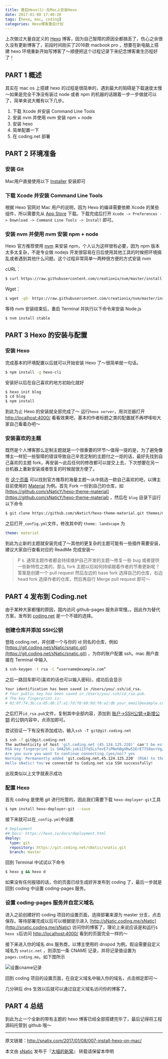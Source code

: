 ```yaml
---
title: 重启Hexo(1)-在Mac上安装Hexo
date: 2017-01-08 17:40:20
tags: [hexo, mac, coding]
categories: Hexo博客重启计划
---
```


上次做过大量自定义的 [Hexo](http://hexo.io/) 博客，因为自己智障的原因全都搞丢了，伤心之余很久没有更新博客了，前段时间刚买了2016款 macbook pro ，想要在新电脑上搭建 hexo 环境重新开始写博客了～顺便把这个过程记录下来纪念博客重生历程好了！

<!--more-->

## PART 1 概述

其实在 mac os 上搭建 hexo 的过程是很简单的，遇到最大的阻碍是下载速度太慢～如果是完全干净没有装过 node 或者 npm 的机器的话跟着一步一步做就可以了，简单来说大概有以下几步。

1. 下载 Xcode 并安装 Command Line Tools
2. 安装 nvm 并使用 nvm 安装 npm + node
3. 安装 hexo
4. 简单配置一下
5. 在 coding.net 部署

## PART 2 环境准备

### 安装 Git

Mac用户直接使用以下 [Installer](https://sourceforge.net/projects/git-osx-installer/) 安装即可

### 下载 Xcode 并安装 Command Line Tools

根据 Hexo 官网对 Mac 用户的说明，因为 Hexo 的编译需要依赖 Xcode 的某些组件，所以需要先从 [App Store](https://itunes.apple.com/us/app/xcode/id497799835?ls=1&mt=12) 下载。下载完成后打开 `Xcode -> Preferences -> Download -> Command Line Tools -> Install` 即可。

### 安装 nvm 并使用 nvm 安装 npm + node

Hexo 官方推荐使用 [nvm](https://github.com/creationix/nvm) 来安装 npm，个人认为这样很有必要，因为 npm 版本太多太复杂，不是专业做 nodejs 开发很容易在日后使用其他工具的时候把环境搞乱或者遇到其他什么问题。这个过程非常简单～两种很方便的方式安装 nvm

cURL：

```bash
$ curl https://raw.githubusercontent.com/creationix/nvm/master/install.sh | sh
```

Wget：

``` bash
$ wget -qO- https://raw.githubusercontent.com/creationix/nvm/master/install.sh | sh
```

等待 nvm 安装结束后，重启 Terminal 并执行以下命令来安装 Node.js

```bash
$ nvm install stable
```

## PART 3 Hexo 的安装与配置

### 安装 Hexo

完成基本的环境配置以后就可以开始安装 Hexo 了～很简单就一句话。

```bash
$ npm install -g hexo-cli
```

安装好以后在自己喜欢的地方初始化就好

```bash
$ hexo init blog
$ cd blog
$ npm install
```

到此为止 Hexo 的安装就全部完成了～ 运行`hexo server`，用浏览器打开 [http://localhost:4000/](http://localhost:4000/) 看看效果吧，基本的作者标题之类的配置就不再啰嗦啦大家自己看着办吧～

### 安装喜欢的主题

既然是个人博客那么定制主题就是一个很重要的环节～值得一提的是，为了避免像博主一样犯一些智障的错误导致自己辛苦定制的主题付之一炬的话，最好先找到自己喜欢的主题 fork，再安装～此后任何的修改都可以提交上去，下次想要在另一台机器上重新安装或者恢复的时候就很方便了。

在 [这个页面](https://hexo.io/themes/) 可以找到官方推荐的海量主题～从中挑选一款自己喜欢的吧，以博主目前使用的 [Material](https://github.com/viosey/hexo-theme-material) 为例。首先 Fork 一份到自己的仓库，如 [https://github.com/sNaticY/hexo-theme-material](https://github.com/sNaticY/hexo-theme-material) ，然后在 `blog` 目录下运行以下命令

```bash
$ git clone https://github.com/sNaticY/hexo-theme-material.git themes/material
```

之后打开`_config.yml`文件，修改其中的 `theme: landscape` 为

```yml
theme: material
```

到此为止新的主题就安装完成了～其他的更复杂的主题可能有一些插件需要安装，建议大家自行查看对应的 ReadMe 完成安装～

> P s. 通常主题作者都会持续维护自己开发的主题～修复一些 bug 或者提供一些新特性之类的，那么 fork 主题以后如何持续跟着作者的节奏更新呢？答案是创建一个 pull request 然后左边的 base fork 选择自己的仓库，右边 head fork 选择作者的仓库，然后再自行 Merge pull request 即可～

## PART 4 发布到 Coding.net

由于某种大家都懂的原因，国内访问 github-pages 服务非常慢。。因此作为替代方案，发布到 [coding.net](https://coding.net/) 是一个不错的选择。

### 创建仓库并添加 SSH公钥

登陆 coding.net，并创建一个与你的 id 同名的仓库，例如 [https://git.coding.net/sNatic/snatic.git](https://git.coding.net/sNatic/snatic.git) ，为你的账户配置 ssh。mac 用户直接在 Terminal 中输入

```bash
$ ssh-keygen -t rsa -C “username@example.com”
```

之后一路回车即可(喜欢的话也可以输入密码)，成功后会显示

```bash
Your identification has been saved in /Users/you/.ssh/id_rsa.
# Your public key has been saved in /Users/you/.ssh/id_rsa.pub.
# The key fingerprint is:
# 01:0f:f4:3b:ca:85:d6:17:a1:7d:f0:68:9d:f0:a2:db your_email@example.com
```

之后打开`id_rsa.pub`文件，复制其中全部内容，添加到 [账户->SSH公钥->新增公钥](https://coding.net/user/account/setting/keys) 的公钥内容中，点添加即可。

尝试验证一下有没有添加成功，输入`ssh -T git@git.coding.net`

```bash
$ ssh -T git@git.coding.net
The authenticity of host 'git.coding.net (45.124.125.220)' can't be established.
RSA key fingerprint is SHA256:jok1237q5LsfevE7iPNehBgXRw51ErE77S0av+Vg/Ik.
Are you sure you want to continue connecting (yes/no)? yes
Warning: Permanently added 'git.coding.net,45.124.125.220' (RSA) to the list of known hosts.
Hello sNatic! You've connected to Coding.net via SSH successfully!
```

出现类似以上文字就表示成功

### 配置 Hexo

首先 coding 是使用 git 进行托管的，因此我们需要下载 `hexo-deployer-git`工具

```bash
$ npm install hexo-deployer-git --save
```

接下来就可以在`_config.yml`中设置

```yaml
# Deployment
## Docs: https://hexo.io/docs/deployment.html
deploy:
  type: git
  repository: https://git.coding.net/sNatic/snatic.git
  branch: master

```

回到 Terminal 中试试以下命令

```bash
$ hexo g && hexo d
```

如果没有任何报错的话，你的页面已经生成好并发布到 coding 了，最后一步就是回到 coding 中设置 coding-pages 服务。

### 设置 coding-pages 服务并自定义域名

进入之前创建好的 coding 项目的设置页面，选择部署来源为 master 分支，点击保存。等待部署完成以后可以根据提示进入 [http://sNatic.coding.me/sNatic](http://snatic.coding.me/sNatic) 访问你的博客了，理论上来说应该是和运行`$ hexo s`后访问 [http://localhost:4000/](http://localhost:4000/) 看到的页面完全一样的～

接下来进入你的域名 dns 服务商，以博主使用的 dnspod 为例。假设需要自定义域名为 `snatic.net` ，则添加一条 CNAME 记录，并将记录值设置为 `pages.coding.me`。如下图所示

![设置cname记录](http://ojgpkbakj.bkt.clouddn.com/2017010802.png)

回到 coding 项目的设置页面，在自定义域名中输入你的域名，点击绑定即可～

几分钟后 dns 生效以后就可以通过自定义域名访问你的博客了。

## PART 4 总结

到此为止一个全新的带有主题的 hexo 博客已经全部搭建完毕了，最后记得将工程源码托管到 github 哦～

---
原文链接：http://snatix.com/2017/01/08/007-install-hexo-on-mac/

本文由 [sNatic](https://github.com/sNaticY) 发布于『[大喵的新窝](http://snatix.com)』 转载请保留本申明